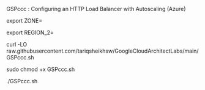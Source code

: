 GSPccc :  Configuring an HTTP Load Balancer with Autoscaling (Azure) 


export ZONE=

export REGION_2=

curl -LO raw.githubusercontent.com/tariqsheikhsw/GoogleCloudArchitectLabs/main/GSPccc.sh

sudo chmod +x GSPccc.sh

./GSPccc.sh

